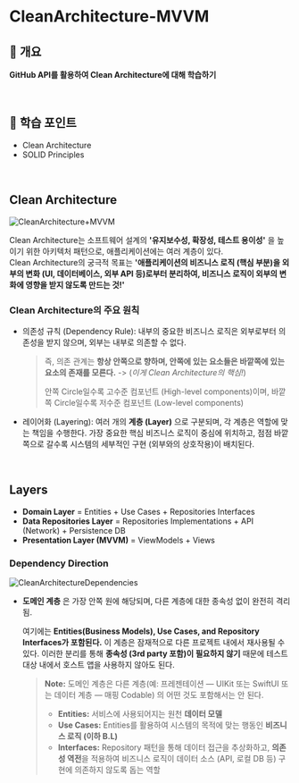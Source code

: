 # CleanArchitecture-MVVM

## 🎯 개요
**GitHub API를 활용하여 Clean Architecture에 대해 학습하기**

<br>

## 📖 학습 포인트
- Clean Architecture
- SOLID Principles

<br>

## Clean Architecture
![CleanArchitecture+MVVM](https://github.com/user-attachments/assets/a459c892-ae38-41b4-9de8-952591e288ef)

Clean Architecture는 소프트웨어 설계의 **'유지보수성, 확장성, 테스트 용이성'** 을 높이기 위한 아키텍처 패턴으로, 애플리케이션에는 여러 계층이 있다. <br>
Clean Architecture의 궁극적 목표는 **'애플리케이션의 비즈니스 로직 (핵심 부분)을 외부의 변화 (UI, 데이터베이스, 외부 API 등)로부터 분리하여, 비즈니스 로직이 외부의 변화에 영향을 받지 않도록 만드는 것!'**

### Clean Architecture의 주요 원칙
- 의존성 규칙 (Dependency Rule): 내부의 중요한 비즈니스 로직은 외부로부터 의존성을 받지 않으며, 외부는 내부로 의존할 수 없다.
  <br>
  
  > 즉, 의존 관계는 **항상 안쪽으로 향하며, 안쪽에 있는 요소들은 바깥쪽에 있는 요소의 존재를 모른다.** -> (_이게 Clean Architecture의 핵심!_)
  > 
  > 안쪽 Circle일수록 고수준 컴포넌트 (High-level components)이며, 바깥쪽 Circle일수록 저수준 컴포넌트 (Low-level components)

- 레이어화 (Layering): 여러 개의 **계층 (Layer)** 으로 구분되며, 각 계층은 역할에 맞는 책임을 수행한다. 가장 중요한 핵심 비즈니스 로직이 중심에 위치하고, 점점 바깥쪽으로 갈수록 시스템의 세부적인 구현 (외부와의 상호작용)이 배치된다.

<br>

## Layers
- **Domain Layer** = Entities + Use Cases + Repositories Interfaces
- **Data Repositories Layer** = Repositories Implementations + API (Network) + Persistence DB
- **Presentation Layer (MVVM)** = ViewModels + Views

### Dependency Direction
![CleanArchitectureDependencies](https://github.com/user-attachments/assets/cc1555ce-daf8-4b94-85c9-a3d874b4564e)

- **도메인 계층** 은 가장 안쪽 원에 해당되며, 다른 계층에 대한 종속성 없이 완전히 격리됨.
  <br>

  여기에는 **Entities(Business Models), Use Cases, and Repository Interfaces가 포함된다.**
  이 계층은 잠재적으로 다른 프로젝트 내에서 재사용될 수 있다. 이러한 분리를 통해 **종속성 (3rd party 포함)이 필요하지 않기** 때문에 테스트 대상 내에서 호스트 앱을 사용하지 않아도 된다.

  > **Note:** 도메인 계층은 다른 계층(예: 프레젠테이션 — UIKit 또는 SwiftUI 또는 데이터 계층 — 매핑 Codable) 의 어떤 것도 포함해서는 안 된다.
  >
  > - **Entities:** 서비스에 사용되어지는 원천 **데이터 모델**
  > - **Use Cases:** Entities를 활용하여 시스템의 목적에 맞는 행동인 **비즈니스 로직 (이하 B.L)**
  > - **Interfaces:** Repository 패턴을 통해 데이터 접근을 추상화하고, **의존성 역전**을 적용하여 비즈니스 로직이 데이터 소스 (API, 로컬 DB 등) 구현에 의존하지 않도록 돕는 역할
